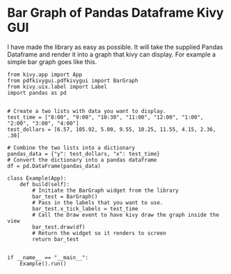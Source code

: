 # Bar Graph of Pandas Dataframe Kivy GUI
I have made the library as easy as possible. It will take the supplied Pandas Dataframe and render it into a graph that 
kivy can display. For example a simple bar graph goes like this.

```
from kivy.app import App
from pdfkivygui.pdfkivygui import BarGraph
from kivy.uix.label import Label
import pandas as pd


# Create a two lists with data you want to display.
test_time = ["8:00", "9:00", "10:30", "11:00", "12:00", "1:00", "2:00", "3:00", "4:00"]
test_dollars = [6.57, 105.92, 5.00, 9.55, 10.25, 11.55, 4.15, 2.36, .30]

# Combine the two lists into a dictionary
pandas_data = {"y": test_dollars, "x": test_time}
# Convert the dictionary into a pandas dataframe
df = pd.DataFrame(pandas_data)

class Example(App):
    def build(self):
        # Initiate the BarGraph widget from the library
        bar_test = BarGraph()
        # Pass in the labels that you want to use.
        bar_test.x_tick_labels = test_time
        # Call the Draw event to have kivy draw the graph inside the view
        bar_test.draw(df)
        # Return the widget so it renders to screen
        return bar_test


if __name__ == "__main__":
    Example().run()
```